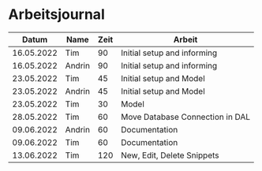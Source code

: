 # Arbeitsjournal

| Datum      | Name   | Zeit | Arbeit                          |
| ---------- | ------ | ---- | ------------------------------- |
| 16.05.2022 | Tim    | 90   | Initial setup and informing     |
| 16.05.2022 | Andrin | 90   | Initial setup and informing     |
| 23.05.2022 | Tim    | 45   | Initial setup and Model         |
| 23.05.2022 | Andrin | 45   | Initial setup and Model         |
| 23.05.2022 | Tim    | 30   | Model                           |
| 28.05.2022 | Tim    | 60   | Move Database Connection in DAL |
| 09.06.2022 | Andrin | 60   | Documentation                   |
| 09.06.2022 | Tim    | 60   | Documentation                   |
| 13.06.2022 | Tim    | 120  | New, Edit, Delete Snippets      |
